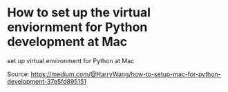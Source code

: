 # How to set up the virtual enviornment for Python development at Mac 
set up virtual environment for Python at Mac

Source: https://medium.com/@HarryWang/how-to-setup-mac-for-python-development-37e5fd895151
